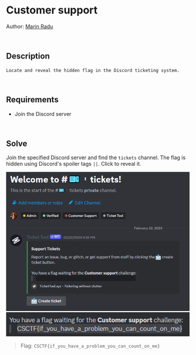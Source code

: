 # Customer support
Author: [Marin Radu](https://github.com/ChronosPK)

<br>

## Description
```
Locate and reveal the hidden flag in the Discord ticketing system.
```

<br>

## Requirements
- Join the Discord server

<br>

## Solve
Join the specified Discord server and find the `tickets` channel. 
The flag is hidden using Discord's spoiler tags `||`. Click to reveal it.

<img src="./solve/Ticket Tool.png" width="500">

<img src="./solve/flag.png" width="500">

<br>

> Flag: `CSCTF{if_you_have_a_problem_you_can_count_on_me}`
